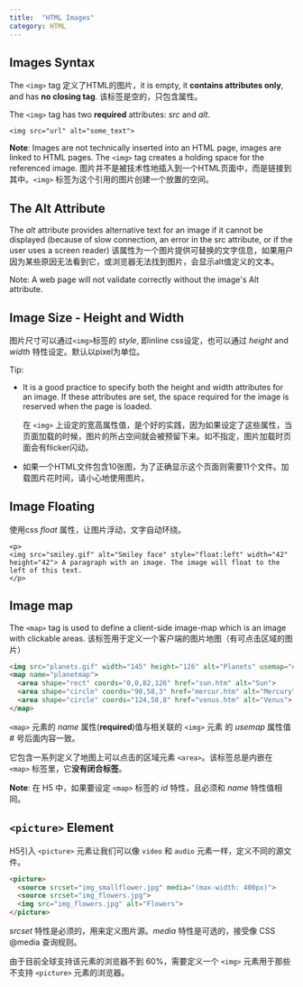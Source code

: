 ```yaml
---
title:  "HTML Images"
category: HTML
---
```

## Images Syntax

The `<img>` tag 定义了HTML的图片，it is empty, it **contains attributes only**, and has **no closing tag**.
该标签是空的，只包含属性。

The `<img>` tag has two **required** attributes: _src_ and _alt_.

    <img src="url" alt="some_text">  

**Note**: Images are not technically inserted into an HTML page, images are linked to HTML pages. The `<img>` tag creates a holding space for the referenced image. 图片并不是被技术性地插入到一个HTML页面中，而是链接到其中。`<img>` 标签为这个引用的图片创建一个放置的空间。

<!--more-->

## The Alt Attribute

The _alt_ attribute provides alternative text for an image if it cannot be displayed (because of slow connection, an error in the src attribute, or if the user uses a screen reader)
该属性为一个图片提供可替换的文字信息，如果用户因为某些原因无法看到它，或浏览器无法找到图片，会显示alt值定义的文本。

Note: A web page will not validate correctly without the image's Alt attribute.

## Image Size - Height and Width

图片尺寸可以通过`<img>`标签的 _style_, 即inline css设定，也可以通过 _height_ and _width_ 特性设定。默认以pixel为单位。

Tip:

+ It is a good practice to specify both the height and width attributes for an image. If these attributes are set, the space required for the image is reserved when the page is loaded.
  
    在 `<img>` 上设定的宽高属性值，是个好的实践，因为如果设定了这些属性，当页面加载的时候，图片的所占空间就会被预留下来。如不指定，图片加载时页面会有flicker闪动。

+ 如果一个HTML文件包含10张图，为了正确显示这个页面则需要11个文件。加载图片花时间，请小心地使用图片。

## Image Floating

使用css _float_ 属性，让图片浮动，文字自动环绕。

    <p>
    <img src="smiley.gif" alt="Smiley face" style="float:left" width="42" height="42"> A paragraph with an image. The image will float to the left of this text.
    </p>

## Image map

The `<map>` tag is used to define a client-side image-map which is an image with clickable areas.
该标签用于定义一个客户端的图片地图（有可点击区域的图片）

```html
<img src="planets.gif" width="145" height="126" alt="Planets" usemap="#planetmap">
<map name="planetmap">
  <area shape="rect" coords="0,0,82,126" href="sun.htm" alt="Sun">
  <area shape="circle" coords="90,58,3" href="mercur.htm" alt="Mercury">
  <area shape="circle" coords="124,58,8" href="venus.htm" alt="Venus">
</map>
```

`<map>` 元素的 _name_ 属性(**required**)值与相关联的 `<img>` 元素 的 _usemap_ 属性值 # 号后面内容一致。

它包含一系列定义了地图上可以点击的区域元素 `<area>`。该标签总是内嵌在 `<map>` 标签里，它**没有闭合标签**。

**Note**: 在 H5 中，如果要设定 `<map>` 标签的 _id_ 特性，且必须和 _name_ 特性值相同。

## `<picture>` Element

H5引入 `<picture>` 元素让我们可以像 `video` 和 `audio` 元素一样，定义不同的源文件。

```html
<picture>
  <source srcset="img_smallflower.jpg" media="(max-width: 400px)">
  <source srcset="img_flowers.jpg">
  <img src="img_flowers.jpg" alt="Flowers">
</picture>
```

_srcset_ 特性是必须的，用来定义图片源。_media_ 特性是可选的，接受像 CSS @media 查询规则。

由于目前全球支持该元素的浏览器不到 60%，需要定义一个 `<img>` 元素用于那些不支持 `<picture>` 元素的浏览器。
